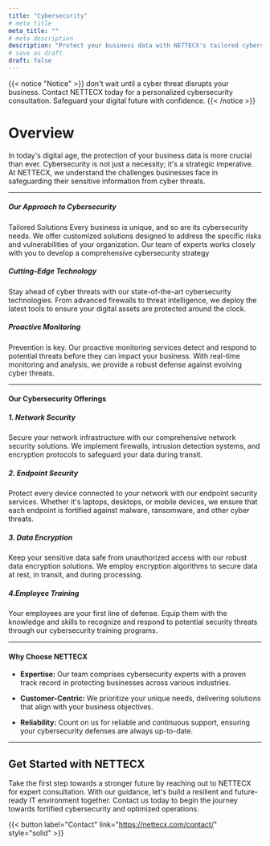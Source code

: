 ```yaml
---
title: "Cybersecurity"
# meta title
meta_title: ""
# meta description
description: "Protect your business data with NETTECX's tailored cybersecurity solutions. From cutting-edge technology to proactive monitoring, safeguard your organization against evolving cyber threats. Trust our expertise and customer-centric approach to keep your digital assets secure in today's digital age."
# save as draft
draft: false
---
```

{{< notice "Notice" >}}
don't wait until a cyber threat disrupts your business. Contact NETTECX today for a personalized cybersecurity consultation. Safeguard your digital future with confidence.
{{< /notice >}}
# Overview

In today's digital age, the protection of your business data is more crucial than ever. Cybersecurity is not just a necessity; it's a strategic imperative. At NETTECX, we understand the challenges businesses face in safeguarding their sensitive information from cyber threats.

<hr>

##### Our Approach to Cybersecurity

 Tailored Solutions Every business is unique, and so are its cybersecurity needs. We offer customized solutions designed to address the specific risks and vulnerabilities of your organization. Our team of experts works closely with you to develop a comprehensive cybersecurity strategy


##### Cutting-Edge Technology

 Stay ahead of cyber threats with our state-of-the-art cybersecurity technologies. From advanced firewalls to threat intelligence, we deploy the latest tools to ensure your digital assets are protected around the clock.

##### Proactive Monitoring

Prevention is key. Our proactive monitoring services detect and respond to potential threats before they can impact your business. With real-time monitoring and analysis, we provide a robust defense against evolving cyber threats.

<hr>

#### Our Cybersecurity Offerings
##### 1. Network Security

Secure your network infrastructure with our comprehensive network security solutions. We implement firewalls, intrusion detection systems, and encryption protocols to safeguard your data during transit.

##### 2. Endpoint Security

Protect every device connected to your network with our endpoint security services. Whether it's laptops, desktops, or mobile devices, we ensure that each endpoint is fortified against malware, ransomware, and other cyber threats.

##### 3. Data Encryption

Keep your sensitive data safe from unauthorized access with our robust data encryption solutions. We employ encryption algorithms to secure data at rest, in transit, and during processing.

##### 4.Employee Training

Your employees are your first line of defense. Equip them with the knowledge and skills to recognize and respond to potential security threats through our cybersecurity training programs.

<hr>

#### Why Choose NETTECX
* **Expertise:** Our team comprises cybersecurity experts with a proven track record in protecting businesses across various industries.

* **Customer-Centric:** We prioritize your unique needs, delivering solutions that align with your business objectives.

* **Reliability:** Count on us for reliable and continuous support, ensuring your cybersecurity defenses are always up-to-date.

<hr>

## Get Started with NETTECX

Take the first step towards a stronger future by reaching out to NETTECX for expert consultation. With our guidance, let's build a resilient and future-ready IT environment together. Contact us today to begin the journey towards fortified cybersecurity and optimized operations.

{{< button label="Contact" link="https://nettecx.com/contact/" style="solid" >}}
